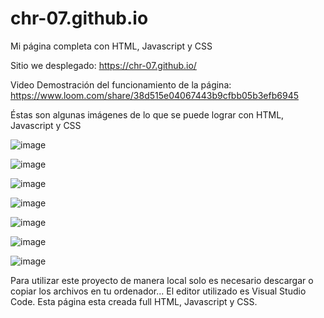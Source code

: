 # chr-07.github.io
Mi página completa con HTML, Javascript y CSS

Sitio we desplegado: https://chr-07.github.io/

Video Demostración del funcionamiento de la página: https://www.loom.com/share/38d515e04067443b9cfbb05b3efb6945

Éstas son algunas imágenes de lo que se puede lograr con HTML, Javascript y CSS

![image](https://user-images.githubusercontent.com/85376502/206087269-caf279a4-411f-466a-852b-bc195abdb3e4.png)

![image](https://user-images.githubusercontent.com/85376502/206087338-0dbd5a96-6c9e-42ee-ab69-7212f47533ca.png)

![image](https://user-images.githubusercontent.com/85376502/206087431-d1900d2d-11c6-4b06-bba8-adfa3c006055.png)

![image](https://user-images.githubusercontent.com/85376502/206087487-a5a32971-8dcd-4a95-8b09-605e8d9bdd27.png)

![image](https://user-images.githubusercontent.com/85376502/206087580-69997902-4b45-41aa-bc2b-2eb5ae8eea61.png)

![image](https://user-images.githubusercontent.com/85376502/206087639-fd22d719-8f06-4e98-9cc2-c427bee5d294.png)

![image](https://user-images.githubusercontent.com/85376502/206087679-21ac52f7-3d87-4175-bdfa-ea5dff898660.png)

Para utilizar este proyecto de manera local solo es necesario descargar o copiar los archivos en tu ordenador...
El editor utilizado es Visual Studio Code.
Esta página esta creada full HTML, Javascript y CSS.
